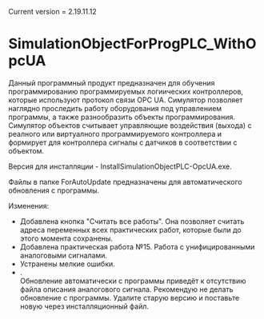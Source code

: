 Current version = 2.19.11.12
# SimulationObjectForProgPLC_WithOpcUA
Данный программный продукт предназначен для обучения программированию программируемых логиических контроллеров, которые используют протокол связи OPC UA.
Симулятор позволяет наглядно проследить работу оборудования под управлением программы, а также разнообразить объекты программирования.
Симулятор объектов считывает управляющие воздействия (выхода) с реалного или виртуалного программируемого контроллера и формирует для контроллера сигналы с датчиков в соответствии с объектом.


Версия для инсталляции - InstallSimulationObjectPLC-OpcUA.exe.

Файлы в папке ForAutoUpdate предназначены для автоматического обновления с программы.


Изменения:
- Добавлена кнопка "Считать все работы".  Она позволяет считать адреса переменных всех практических работ, которые были до этого момента сохранены.
- Добавлена практическая работа №15. Работа с унифицированными аналоговыми сигналами.
- Устранены мелкие ошибки.  
- .  
Обновление автоматически с программы приведёт к отсутствию файла описания аналогового сигнала. Рекомендую не делать обновление с программы. Удалите старую версию и поставьте новую через инсталляционный файл.

